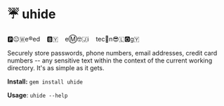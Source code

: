 # ☔ uhide

🅿️😐🇼e®️ed&nbsp;&nbsp;&nbsp;&nbsp;🅱️🇾&nbsp;&nbsp;&nbsp;&nbsp;eⓂ️🤓🇯ℹ️&nbsp;&nbsp;&nbsp;&nbsp;tec🏨n😎🇱🅾️g🇾

Securely store passwords, phone numbers, email addresses, credit card numbers -- any sensitive text within the context of the current working directory. It's as simple as it gets.

**Install:** `gem install uhide` 

**Usage**: `uhide --help`
